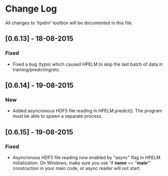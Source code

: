 # Change Log
All changes to 'hpelm' toolbox will be documented in this file.

## [0.6.13] - 18-08-2015
### Fixed
- Fixed a bug (typo) which caused HPELM to skip the last batch of data in training/predicting/etc.

## [0.6.14] - 19-08-2015
### New
- Added asyncronous HDF5 file reading in HPELM.predict(). The program must be able to spawn a separate process.

## [0.6.15] - 19-08-2015
### Fixed
- Asyncronous HDF5 file reading now enabled by "async" flag in HPELM initialization. On Windows, make sure you use 'if __name__ == "__main__"' construction in your main code, or async reader will not start.
